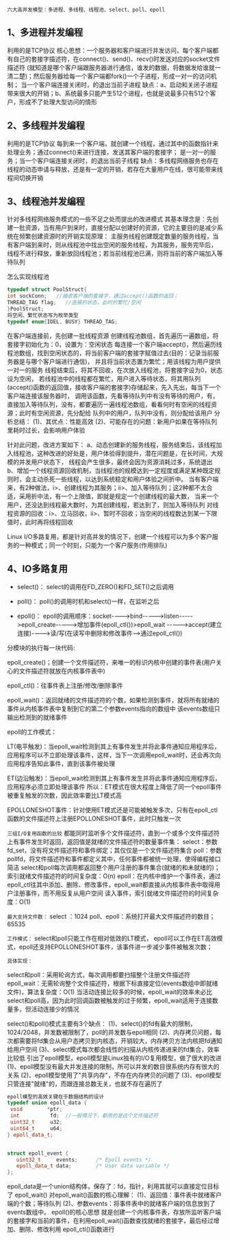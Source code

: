 `六大高并发模型：多进程、多线程、线程池、select、poll、epoll`

1、多进程并发编程
---
利用的是TCP协议
核心思想：一个服务器和客户端进行并发访问，每个客户端都有自己的套接字描述符，在connect()、send()、recv()时发送对应的socket文件描述符
(就知道是哪个客户端跟服务器进行通信，谁发的数据，将数据发给谁就一清二楚)；然后服务器给每一个客户端都fork()一个子进程，形成一对一的访问机制；
当一个客户端连接关闭时，的退出当前子进程
缺点：a、启动和关闭子进程带来很大的开销；b、系统最多只能产生512个进程，也就是说最多只有512个客户，形成不了处理大型访问的情形

2、多线程并发编程
---
利用的是TCP协议
每到来一个客户端，就创建一个线程，通过其中的函数指针来处理业务；通过connect()来进行连接，发送其客户端的套接字；
是一对一的服务；当一个客户端连接关闭时，的退出当前子线程
缺点：多线程网络服务也存在线程的动态申请与释放，还是有一定的开销，若存在大量用户在线，很可能带来线程间切换开销

3、线程池并发编程
---
针对多线程网络服务模式的一些不足之处而提出的改进模式
其基本理念是：先创建一批资源，当有用户到来时，直接分配以创建好的资源，它的主要目的是减少系统在频繁创建资源时的开销实现原理：
主服务线程创建既定数量的服务线程，当有客户端到来时，则从线程池中找出空闲的服务线程，为其服务，服务完毕后，
线程不进行释放，重新放回线程池；若当前线程池已满，则将当前的客户端加入等待队列

怎么实现线程池
```cpp
typedef struct PoolStruct{
int sockConn;   //接收客户端的套接字，通过accept()函数的返回；
THREAD_TAG flag;   //连接的状态，此时的繁忙/空闲
}PoolStruct;
将空闲、繁忙状态写为枚举类型
typedef enum{IDEL, BUSY} THREAD_TAG;
```
在客户端连接前，先创建一批线程资源
创建线程池数组，首先遍历一遍数组，将套接字初始化为：0，设置为：空闲状态
每连接一个客户端accept()，然后遍历线程池数组，找到空闲状态的，将当前客户端的套接字赋值过去(目的：记录当前服务器是与哪个客户端进行通信)，
并且将当前状态置为繁忙；用该线程为用户提供一对一的服务
线程结束后，将其不回收，在次放入线程池，将套接字设为0，状态设为空闲，
若线程池中的线程都在繁忙，用户进入等待状态，将其用队列(accept()函数的返回值，接收客户端的套接字)存储起来，先入先出，每当下一个客户端连接该服务器时，
调用该函数，先看等待队列中有没有等待的用户，有，直接加入等待队列，没有，都要遍历一遍线程池数组，看看何时有空闲的线程资源；此时有空闲资源，先分配给
队列中的用户，队列中没有，则分配给该用户
分析总结：
(1)、其优点：性能高效
(2)、可能存在的问题：新用户如果在等待队列里耗时过长，会影响用户体验

针对此问题，改进方案如下：
a、动态创建新的服务线程，服务结束后，该线程加入线程池，这种改进的好处是，用户体验得到提升，潜在问题是，在长时间，大规模的并发用户状态下，
线程会产生很多，最终会因为资源消耗过多，系统退出
b、增加一个线程资源回收机制，当线程池的规模达到一定程度或满足某种既定规则时，会主动杀死一些线程，以达到系统稳定和用户体验之间折中。
当有客户端来，有2种做法，i>、创建线程为其服务；ii>、加入等待队列；这2种都不太合适，采用折中法，有一个上限值，即就是规定一个创建线程的最大数，
当来一个用户，还没达到线程最大数时，为其创建线程，若达到了，则加入等待队列
对线程资源的回收：i>、立马回收，ii>、暂时不回收；当空闲的线程数达到某一下限值时，此时再将线程回收

Linux I/O多路复用，都是针对高并发的情况下，创建一个线程可以为多个客户服务的一种模式；同一个时刻，只能为一个客户服务(作用排队)

4、IO多路复用
---

* select()：
select的调用在FD_ZERO()和FD_SET()之后调用

* poll()：
poll()的调用时机和select()一样，在监听之后

* epoll()：
epoll的调用顺序：socket---->bind----->listen----->epoll_create----->增加事件(epoll_ctl())>epoll_wait
----->accept(建立连接)---->读/写(在读写中删除和修改事件-->通过epoll_ctl())

分模块的执行每一块代码:

epoll_create()；创建一个文件描述符，来唯一的标识内核中创建的事件表(用户关心的文件描述符就放在内核事件表中)

epoll_ctl()：往事件表上注册/修改/删除事件

epoll_wait()：返回就绪的文件描述符的个数，如果检测到事件，就将所有就绪的事件从内核事件表中复制到它的第二个参数events指向的数组中
该events数组只输出检测到的就绪事件


epoll的工作模式：

LT(电平触发)：当epoll_wait检测到其上有事件发生并将此事件通知应用程序后，应用程序可以不立即处理该事件，这样，当下一次调用epoll_wait时，还会再次向应用程序告知此事件，直到该事件被处理

ET(边沿触发)：当epoll_wait检测到其上有事件发生并将此事件通知应用程序后，应用程序必须立即处理该事件
所以：ET模式在很大程度上降低了同一个epoll事件被重复触发的次数，因此效率要比LT模式高

EPOLLONESHOT事件：针对使用ET模式还是可能被触发多次，只有在epoll_ctl函数的文件描述符上注册EPOLLONESHOT事件，此时只触发一次

`三组I/O复用函数的比较`
都能同时监听多个文件描述符，直到一个或多个文件描述符上有事件发生时返回，返回值是就绪的文件描述符的数量事件集：
select：参数fd_set，没有将文件描述符和事件绑定；其仅仅是一个文件描述符集合
poll：参数pollfd，将文件描述符和事件都定义其中，任何事件都被统一处理，使得编程接口简洁
select和poll每次调用都返回整个用户注册的事件集合(就绪的和未就绪的)；索引就绪文件描述符的时间复杂度：O(n)
epoll：在内核中维护一个事件表，通过epoll_ctl往其中添加、删除、修改事件，epoll_wait都直接从内核事件表中取得用户注册事件，而不用反复从用户空间
读入事件，索引就绪文件描述符的时间复杂度：O(1)

`最大支持文件数：`
select ：1024
poll、epoll：系统打开最大文件描述符的数目；65535

`工作模式：`
select和poll只能工作在相对低效的LT模式，
epoll可以工作在ET高效模式，epoll还支持EPOLLONESHOT事件，该事件进一步减少事件被触发次数；

`具体实现：`

select和poll：采用轮询方式，每次调用都要扫描整个注册文件描述符
epoll_wait：无需轮询整个文件描述符，根据下标直接定位(events数组中即就绪文件)，算法复杂度：O(1)
当活动连接比较多的时候，epoll_wait的效率未必比select和poll高，因为此时回调函数被触发的过于频繁，epoll_wait适用于连接数量多，但活动连接少的情况

select()和poll()模式主要有3个缺点：
(1)、select()的fd有最大的限制，1024/2048，并发数被限制了，poll的并发数与epoll相同
(2)、内存拷贝问题，每次都需要将fd集合从用户态拷贝到内核态，开销较大，内存拷贝方法内核把fd通知给用户空间
(3)、select模式每次都会线性的扫描从内核传递进来的fd集合，效率比较低
引出了epoll模型，epoll模型是Linux独有的I/O复用模型，做了很大的改进
(1)、epoll模型没有最大并发连接的限制，所可以并发的数目很系统内存有很大的关系
(2)、epoll模型使用了"共享内存"，不存在内存拷贝的问题了
(3)、epoll模型只管连接"就绪"的，而跟连接总数无关，也就不存在遍历了
```cpp
epoll模型的高效关键在于数据结构的设计
typedef union epoll_data {
 void        *ptr;
 int          fd;  //一般情况下，都用的是这个文件描述符
 uint32_t     u32;
 uint64_t     u64;
} epoll_data_t;


struct epoll_event {
   uint32_t     events;      /* Epoll events */
   epoll_data_t data;        /* User data variable */
};
```
epoll_data是一个union结构体，保存了：fd，指针，利用其就可以直接定位目标了
epoll_wait()
对epoll_wait()函数的核心理解：
(1)、返回值：事件表中就绪客户端的个数；等待队列
(2)、参数events：将事件表中的就绪客户端的信息放到了events数组中。
epoll()的核心思想
就是创建一个内核事件表，存放所监听客户端的套接字和当前的事件，在利用epoll_wait()函数查找就绪的套接字，最后经过增加、删除、修改利用
epoll_ctl()函数进行
